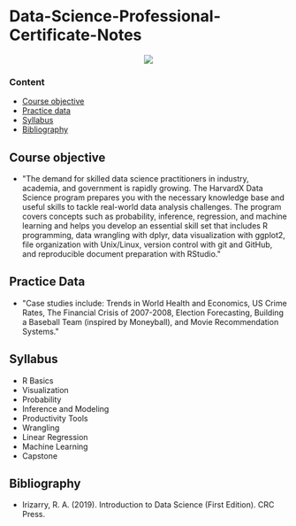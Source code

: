 # Data-Science-Professional-Certificate-Notes

<p align="center">
<img src="https://miro.medium.com/max/1400/1*CVBQwEVP10IRUH3J5b3RWA.jpeg">
</p>

### Content
* [Course objective](#Course-objective)
* [Practice data](#Practice-data)
* [Syllabus](#Syllabus) 
* [Bibliography](#Bibliography) 


## Course objective
- "The demand for skilled data science practitioners in industry, academia, and government is rapidly growing. The HarvardX Data Science program prepares you with the necessary knowledge base and useful skills to tackle real-world data analysis challenges. The program covers concepts such as probability, inference, regression, and machine learning and helps you develop an essential skill set that includes R programming, data wrangling with dplyr, data visualization with ggplot2, file organization with Unix/Linux, version control with git and GitHub, and reproducible document preparation with RStudio."


## Practice Data
- "Case studies include: Trends in World Health and Economics, US Crime Rates, The Financial Crisis of 2007-2008, Election Forecasting, Building a Baseball Team (inspired by Moneyball), and Movie Recommendation Systems."

## Syllabus
- R Basics
- Visualization
- Probability
- Inference and Modeling
- Productivity Tools
- Wrangling
- Linear Regression
- Machine Learning
- Capstone


## Bibliography

- Irizarry, R. A. (2019). Introduction to Data Science (First Edition). CRC Press.
